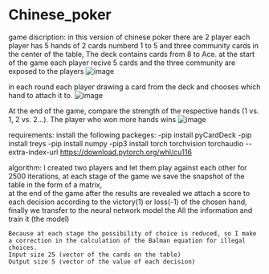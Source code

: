 # Chinese_poker
game discription:
in this version of chinese poker there are 2 player each player has 5 hands of 2 cards numberd 1 to 5 
and three community cards in the center of the table, The deck contains cards from 8 to Ace.
at the start of the game each player recive 5 cards and the three community are exposed to the players
![image](https://user-images.githubusercontent.com/82440808/190897578-18bcbe96-779a-4c3b-8ea0-26d1e7940bb3.png)

in each round each player drawing a card from the deck and chooses which hand to attach it to.
![image](https://user-images.githubusercontent.com/82440808/190897757-bb7aea10-2886-44b3-a4f1-a5b403720d9e.png)

At the end of the game, compare the strength of the respective hands (1 vs. 1, 2 vs. 2...). The player who won more hands wins
![image](https://user-images.githubusercontent.com/82440808/190897866-1ad10212-3ec6-4681-bb64-0313de5cb385.png)

requirements:
install the following packeges:
  -pip install pyCardDeck
  -pip install treys
  -pip install numpy
  -pip3 install torch torchvision torchaudio --extra-index-url https://download.pytorch.org/whl/cu116
  
algorithm:
    I created two players and let them play against each other for 2500 iterations, 
    at each stage of the game we save the snapshot of the table in the form of a matrix,     
    at the end of the game after the results are revealed we attach a score to each decision according to the victory(1) or loss(-1) of the chosen hand,
    finally we transfer to the neural network model the All the information and train it (the model)
    
    Because at each stage the possibility of choice is reduced, so I make a correction in the calculation of the Balman equation for illegal choices.
    Input size 25 (vector of the cards on the table)
    Output size 5 (vector of the value of each decision)


